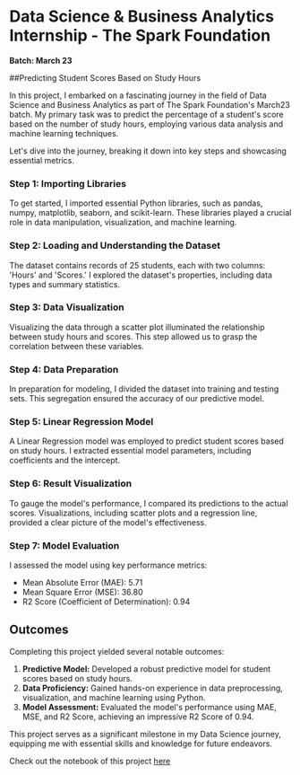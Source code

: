 # Data Science & Business Analytics Internship - The Spark Foundation
**Batch: March 23**

##Predicting Student Scores Based on Study Hours

In this project, I embarked on a fascinating journey in the field of Data Science and Business Analytics as part of The Spark Foundation's March23 batch. My primary task was to predict the percentage of a student's score based on the number of study hours, employing various data analysis and machine learning techniques.

Let's dive into the journey, breaking it down into key steps and showcasing essential metrics.

### Step 1: Importing Libraries
To get started, I imported essential Python libraries, such as pandas, numpy, matplotlib, seaborn, and scikit-learn. These libraries played a crucial role in data manipulation, visualization, and machine learning.

### Step 2: Loading and Understanding the Dataset
The dataset contains records of 25 students, each with two columns: 'Hours' and 'Scores.' I explored the dataset's properties, including data types and summary statistics.

### Step 3: Data Visualization
Visualizing the data through a scatter plot illuminated the relationship between study hours and scores. This step allowed us to grasp the correlation between these variables.

### Step 4: Data Preparation
In preparation for modeling, I divided the dataset into training and testing sets. This segregation ensured the accuracy of our predictive model.

### Step 5: Linear Regression Model
A Linear Regression model was employed to predict student scores based on study hours. I extracted essential model parameters, including coefficients and the intercept.

### Step 6: Result Visualization
To gauge the model's performance, I compared its predictions to the actual scores. Visualizations, including scatter plots and a regression line, provided a clear picture of the model's effectiveness.

### Step 7: Model Evaluation
I assessed the model using key performance metrics:

- Mean Absolute Error (MAE): 5.71
- Mean Square Error (MSE): 36.80
- R2 Score (Coefficient of Determination): 0.94

## Outcomes
Completing this project yielded several notable outcomes:

1. **Predictive Model:** Developed a robust predictive model for student scores based on study hours.
2. **Data Proficiency:** Gained hands-on experience in data preprocessing, visualization, and machine learning using Python.
3. **Model Assessment:** Evaluated the model's performance using MAE, MSE, and R2 Score, achieving an impressive R2 Score of 0.94.

This project serves as a significant milestone in my Data Science journey, equipping me with essential skills and knowledge for future endeavors.

Check out the notebook of this project [here](https://github.com/Sidra-Tul-Muntaha-Ghouri/GRIP_Internship_Projects/blob/main/Task%2001/GRIP%20-%20Task%2001.ipynb)

